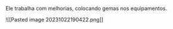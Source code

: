 Ele trabalha com melhorias, colocando gemas nos equipamentos.

![[Pasted image 20231022190422.png]]
